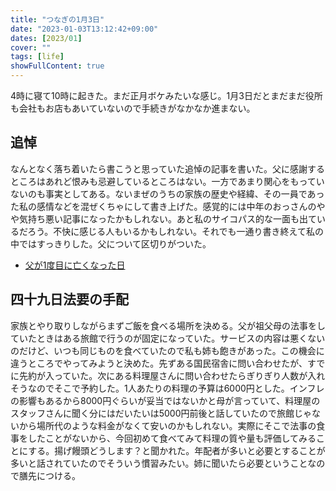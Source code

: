 ```yaml
---
title: "つなぎの1月3日"
date: "2023-01-03T13:12:42+09:00"
dates: [2023/01]
cover: ""
tags: [life]
showFullContent: true
---
```


4時に寝て10時に起きた。まだ正月ボケみたいな感じ。1月3日だとまだまだ役所も会社もお店もあいていないので手続きがなかなか進まない。

## 追悼

なんとなく落ち着いたら書こうと思っていた追悼の記事を書いた。父に感謝するところはあれど恨みも忌避しているところはない。一方であまり関心をもっていないのも事実としてある。ないまぜのうちの家族の歴史や経緯、その一員であった私の感情などを混ぜくちゃにして書き上げた。感覚的には中年のおっさんのやや気持ち悪い記事になったかもしれない。あと私のサイコパス的な一面も出ているだろう。不快に感じる人もいるかもしれない。それでも一通り書き終えて私の中ではすっきりした。父について区切りがついた。

* [父が1度目に亡くなった日](https://note.com/t2y1979/n/n4cdd7141d5e5)

## 四十九日法要の手配

家族とやり取りしながらまずご飯を食べる場所を決める。父が祖父母の法事をしていたときはある旅館で行うのが固定になっていた。サービスの内容は悪くないのだけど、いつも同じものを食べていたので私も姉も飽きがあった。この機会に違うところでやってみようと決めた。先ずある国民宿舎に問い合わせたが、すでに先約が入っていた。次にある料理屋さんに問い合わせたらぎりぎり人数が入れそうなのでそこで予約した。1人あたりの料理の予算は6000円とした。インフレの影響もあるから8000円ぐらいが妥当ではないかと母が言っていて、料理屋のスタッフさんに聞く分にはだいたいは5000円前後と話していたので旅館じゃないから場所代のような料金がなくて安いのかもしれない。実際にそこで法事の食事をしたことがないから、今回初めて食べてみて料理の質や量も評価してみることにする。揚げ饅頭どうします？と聞かれた。年配者が多いと必要とすることが多いと話されていたのでそういう慣習みたい。姉に聞いたら必要ということなので膳先につける。
